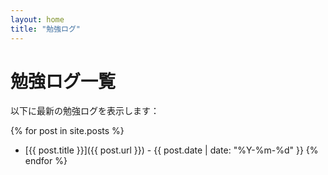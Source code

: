 ```yaml
---
layout: home
title: "勉強ログ"
---
```


# 勉強ログ一覧

以下に最新の勉強ログを表示します：

{% for post in site.posts %}
  * [{{ post.title }}]({{ post.url }}) - {{ post.date | date: "%Y-%m-%d" }}
{% endfor %}
